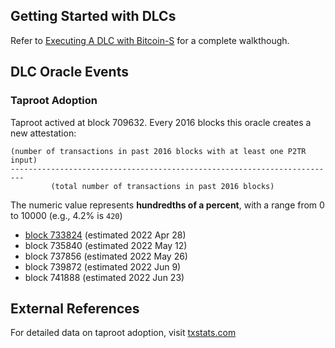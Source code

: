 ## Getting Started with DLCs

Refer to [Executing A DLC with Bitcoin-S](https://bitcoin-s.org/docs/wallet/dlc) for a complete walkthough.

## DLC Oracle Events

### Taproot Adoption

Taproot actived at block 709632. Every 2016 blocks this oracle creates a new attestation:
```
(number of transactions in past 2016 blocks with at least one P2TR input)
-------------------------------------------------------------------------
         (total number of transactions in past 2016 blocks)
```
The numeric value represents **hundredths of a percent**, with a range from 0 to 10000 (e.g., 4.2% is `420`)

- [block 733824](https://oracle.suredbits.com/announcement/131b1ab7acf248003fbec0884e9c71378d0797595fc76623f5da5b606a455a09) (estimated 2022 Apr 28)
- block 735840 (estimated 2022 May 12)
- block 737856 (estimated 2022 May 26)
- block 739872 (estimated 2022 Jun 9)
- block 741888 (estimated 2022 Jun 23)

## External References

For detailed data on taproot adoption, visit [txstats.com](https://txstats.com/dashboard/db/taproot-statistics?orgId=1)

<script data-goatcounter="https://cryptoanarchyparty.goatcounter.com/count" async src="//gc.zgo.at/count.js"></script>
